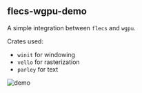 ## flecs-wgpu-demo
A simple integration between `flecs` and `wgpu`.

Crates used:
- `winit` for windowing
- `vello` for rasterization
- `parley` for text


![demo](https://github.com/james-j-obrien/flecs-wgpu-demo/assets/30707409/b3b8f2fc-0758-433e-b82b-e3458f61f244)
